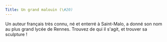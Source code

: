 ```yaml
---
Title: Un grand malouin (\#20)
---
```


Un auteur français très connu, né et enterré à Saint-Malo, a donné son nom au plus grand lycée de Rennes.
Trouvez de qui il s'agit, et trouver sa sculpture !
